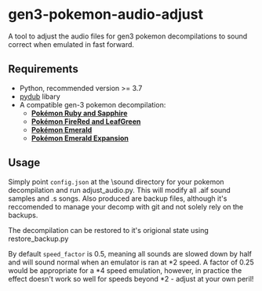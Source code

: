 # gen3-pokemon-audio-adjust
A tool to adjust the audio files for gen3 pokemon decompilations to sound correct when emulated in fast forward.

## Requirements

* Python, recommended version >= 3.7
* [pydub](https://pypi.org/project/pydub/) libary
* A compatible gen-3 pokemon decompilation:
  * [**Pokémon Ruby and Sapphire**](https://github.com/pret/pokeruby)
  * [**Pokémon FireRed and LeafGreen**](https://github.com/pret/pokefirered)
  * [**Pokémon Emerald**](https://github.com/DizzyEggg/pokeemerald)
  * [**Pokémon Emerald Expansion**](https://github.com/rh-hideout/pokeemerald-expansion)
## Usage

Simply point `config.json` at the \sound directory for your pokemon decompilation and run adjust_audio.py. This will modify all .aif sound samples and .s songs. Also produced are backup files, although it's reccomended to manage your decomp with git and not solely rely on the backups.

The decompilation can be restored to it's origional state using restore_backup.py

By default `speed_factor` is 0.5, meaning all sounds are slowed down by half and will sound normal when an emulator is ran at *2 speed. A factor of 0.25 would be appropriate for a *4 speed emulation, however, in practice the effect doesn't work so well for speeds beyond *2 - adjust at your own peril!
